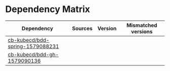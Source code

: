 # Dependency Matrix

Dependency | Sources | Version | Mismatched versions
---------- | ------- | ------- | -------------------
[cb-kubecd/bdd-spring-1579088231](https://github.com/cb-kubecd/bdd-spring-1579088231.git) |  | []() | 
[cb-kubecd/bdd-gh-1579090136](https://github.com/cb-kubecd/bdd-gh-1579090136.git) |  | []() | 
